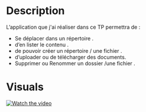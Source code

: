 # Description

L’application que  j'ai réaliser dans ce TP permettra de  :


 - Se déplacer dans un répertoire .
 - d’en lister le contenu . 
 - de pouvoir créer un répertoire / une fichier .
 - d’uploader ou de télécharger des documents.
 - Supprimer ou Renommer un dossier /une fichier .
 
# Visuals

[![Watch the video](https://img.youtube.com/vi/hiZSrO2bvrY/maxresdefault.jpg)](https://youtu.be/hiZSrO2bvrY)
